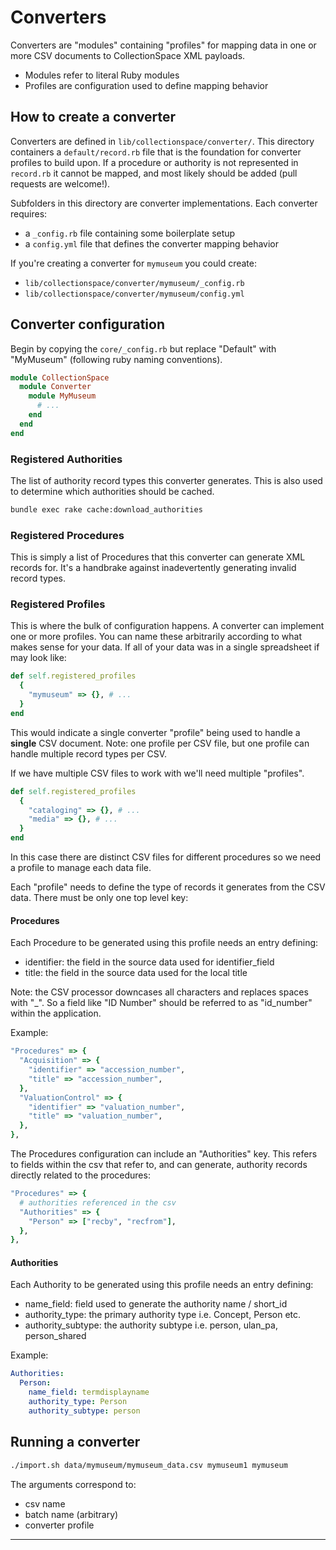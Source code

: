 # Converters

Converters are "modules" containing "profiles" for mapping data
in one or more CSV documents to CollectionSpace XML payloads.

- Modules refer to literal Ruby modules
- Profiles are configuration used to define mapping behavior

## How to create a converter

Converters are defined in `lib/collectionspace/converter/`.
This directory containers a `default/record.rb` file that is the
foundation for converter profiles to build upon. If a procedure
or authority is not represented in `record.rb` it cannot be mapped,
and most likely should be added (pull requests are welcome!).

Subfolders in this directory are converter implementations. Each
converter requires:

- a `_config.rb` file containing some boilerplate setup
- a `config.yml` file that defines the converter mapping behavior

If you're creating a converter for `mymuseum` you could create:

- `lib/collectionspace/converter/mymuseum/_config.rb`
- `lib/collectionspace/converter/mymuseum/config.yml`

## Converter configuration

Begin by copying the `core/_config.rb` but replace "Default"
with "MyMuseum" (following ruby naming conventions).

```ruby
module CollectionSpace
  module Converter
    module MyMuseum
      # ...
    end
  end
end
```

### Registered Authorities

The list of authority record types this converter generates. This
is also used to determine which authorities should be cached.

```bash
bundle exec rake cache:download_authorities
```

### Registered Procedures

This is simply a list of Procedures that this converter can generate
XML records for. It's a handbrake against inadevertently generating
invalid record types.

### Registered Profiles

This is where the bulk of configuration happens. A converter can
implement one or more profiles. You can name these arbitrarily
according to what makes sense for your data. If all of your data
was in a single spreadsheet if may look like:

```ruby
def self.registered_profiles
  {
    "mymuseum" => {}, # ...
  }
end
```

This would indicate a single converter "profile" being used to handle
a **single** CSV document. Note: one profile per CSV file, but one
profile can handle multiple record types per CSV.

If we have multiple CSV files to work with we'll need multiple
"profiles".

```ruby
def self.registered_profiles
  {
    "cataloging" => {}, # ...
    "media" => {}, # ...
  }
end
```

In this case there are distinct CSV files for different procedures
so we need a profile to manage each data file.

Each "profile" needs to define the type of records it generates from
the CSV data. There must be only one top level key:

#### Procedures

Each Procedure to be generated using this profile needs an entry
defining:

- identifier: the field in the source data used for identifier_field
- title: the field in the source data used for the local title

Note: the CSV processor downcases all characters and replaces spaces
with "_". So a field like "ID Number" should be referred to
as "id_number" within the application.

Example:

```ruby
"Procedures" => {
  "Acquisition" => {
    "identifier" => "accession_number",
    "title" => "accession_number",
  },
  "ValuationControl" => {
    "identifier" => "valuation_number",
    "title" => "valuation_number",
  },
},
```

The Procedures configuration can include an "Authorities" key. This refers
to fields within the csv that refer to, and can generate, authority records
directly related to the procedures:

```ruby
"Procedures" => {
  # authorities referenced in the csv
  "Authorities" => {
    "Person" => ["recby", "recfrom"],
  },
},
```

#### Authorities

Each Authority to be generated using this profile needs an entry
defining:

- name_field: field used to generate the authority name / short_id
- authority_type: the primary authority type i.e. Concept, Person etc.
- authority_subtype: the authority subtype i.e. person, ulan_pa, person_shared

Example:

```yml
Authorities:
  Person:
    name_field: termdisplayname
    authority_type: Person
    authority_subtype: person
```

## Running a converter

```bash
./import.sh data/mymuseum/mymuseum_data.csv mymuseum1 mymuseum
```

The arguments correspond to:

- csv name
- batch name (arbitrary)
- converter profile

---
